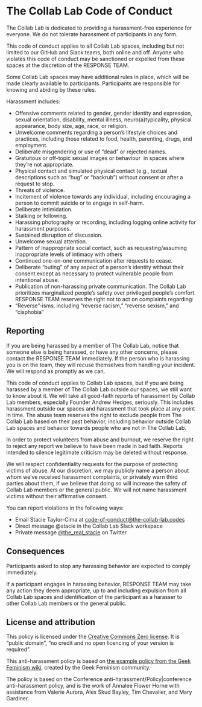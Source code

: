 # The Collab Lab Code of Conduct

The Collab Lab is dedicated to providing a harassment-free experience for everyone. We do not tolerate harassment of participants in any form.

This code of conduct applies to all Collab Lab spaces, including but not limited to our GitHub and Slack teams, both online and off. Anyone who violates this code of conduct may be sanctioned or expelled from these spaces at the discretion of the RESPONSE TEAM.

Some Collab Lab spaces may have additional rules in place, which will be made clearly available to participants. Participants are responsible for knowing and abiding by these rules.

Harassment includes:

- Offensive comments related to gender, gender identity and expression, sexual orientation, disability, mental illness, neuro(a)typicality, physical appearance, body size, age, race, or religion.
- Unwelcome comments regarding a person’s lifestyle choices and practices, including those related to food, health, parenting, drugs, and employment.
- Deliberate misgendering or use of “dead” or rejected names.
- Gratuitous or off-topic sexual images or behaviour  in spaces where they’re not appropriate.
- Physical contact and simulated physical contact (e.g., textual descriptions such as “hug” or “backrub”) without consent or after a request to stop.
- Threats of violence.
- Incitement of violence towards any individual, including encouraging a person to commit suicide or to engage in self-harm.
- Deliberate intimidation.
- Stalking or following.
- Harassing photography or recording, including logging online activity for harassment purposes.
- Sustained disruption of discussion.
- Unwelcome sexual attention.
- Pattern of inappropriate social contact, such as requesting/assuming inappropriate levels of intimacy with others
- Continued one-on-one communication after requests to cease.
- Deliberate “outing” of any aspect of a person’s identity without their consent except as necessary to protect vulnerable people from intentional abuse.
- Publication of non-harassing private communication.
The Collab Lab prioritizes marginalized people’s safety over privileged people’s comfort. RESPONSE TEAM reserves the right not to act on complaints regarding:
- “Reverse”-isms, including “reverse racism,” “reverse sexism,” and “cisphobia”

## Reporting

If you are being harassed by a member of The Collab Lab, notice that someone else is being harassed, or have any other concerns, please contact the RESPONSE TEAM immediately. If the person who is harassing you is on the team, they will recuse themselves from handling your incident. We will respond as promptly as we can.

This code of conduct applies to Collab Lab spaces, but if you are being harassed by a member of The Collab Lab outside our spaces, we still want to know about it. We will take all good-faith reports of harassment by Collab Lab members, especially Founder Andrew Hedges, seriously. This includes harassment outside our spaces and harassment that took place at any point in time. The abuse team reserves the right to exclude people from The Collab Lab based on their past behavior, including behavior outside Collab Lab spaces and behavior towards people who are not in The Collab Lab.

In order to protect volunteers from abuse and burnout, we reserve the right to reject any report we believe to have been made in bad faith. Reports intended to silence legitimate criticism may be deleted without response.

We will respect confidentiality requests for the purpose of protecting victims of abuse. At our discretion, we may publicly name a person about whom we’ve received harassment complaints, or privately warn third parties about them, if we believe that doing so will increase the safety of Collab Lab members or the general public. We will not name harassment victims without their affirmative consent.

You can report violations in the following ways:

- Email Stacie Taylor-Cima at [code-of-conduct@the-collab-lab.codes](mailto:code-of-conduct@the-collab-lab.codes)
- Direct message @stacie in the Collab Lab Slack workspace
- Private message [@the_real_stacie](https://twitter.com/the_real_stacie) on Twitter

## Consequences

Participants asked to stop any harassing behavior are expected to comply immediately.

If a participant engages in harassing behavior, RESPONSE TEAM may take any action they deem appropriate, up to and including expulsion from all Collab Lab spaces and identification of the participant as a harasser to other Collab Lab members or the general public.

## License and attribution

This policy is licensed under the [Creative Commons Zero license](http://creativecommons.org/publicdomain/zero/1.0/). It is “public domain”, “no credit and no open licencing of your version is required”.

This anti-harassment policy is based on [the example policy from the Geek Feminism wiki](http://geekfeminism.wikia.com/wiki/Community_anti-harassment), created by the Geek Feminism community.

The policy is based on the Conference anti-harassment/Policy|conference anti-harassment policy, and is the work of Annalee Flower Horne with assistance from Valerie Aurora, Alex Skud Bayley, Tim Chevalier, and Mary Gardiner.
